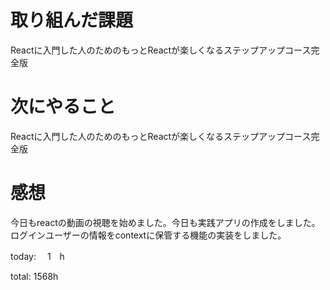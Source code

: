 # 取り組んだ課題
Reactに入門した人のためのもっとReactが楽しくなるステップアップコース完全版

# 次にやること
Reactに入門した人のためのもっとReactが楽しくなるステップアップコース完全版

# 感想
今日もreactの動画の視聴を始めました。今日も実践アプリの作成をしました。
ログインユーザーの情報をcontextに保管する機能の実装をしました。

today: 　1　h

total: 1568h
